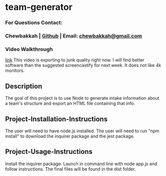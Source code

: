 # team-generator

### For Questions Contact:
### Chewbakkah | [Github](https://github.com/Chewbakkah) | Email: chewbakkah@gmail.com
### Video Walkthrough
[link](https://drive.google.com/file/d/1rgWT-Nzv2FGxvwcm7a3ekW2GdJOdVq9Q/view)
This video is exporting to junk quality right now. I will find better software than the suggested screencastify for next week. It does not like 4k monitors.
## Description
The goal of this project is to use Node to generate intake information about a team's structure and export an HTML file containing that info.
## Project-Installation-Instructions
  The user will need to have node.js installed. The user will need to run "npm install" to download the inquirer package and the jest package.
## Project-Usage-Instructions
  Install the inquirer package. Launch in command line with node app.js and follow instructions.
  The final files will be found in the dist folder.

